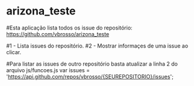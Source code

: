 # arizona_teste
#Esta aplicação lista todos os issue do repositório: https://github.com/vbrosso/arizona_teste

#1 - Lista issues do repositório.
#2 - Mostrar informaçes de uma issue ao clicar.

#Para listar as issues de outro repositório basta atualizar a linha 2 do arquivo js/funcoes.js
var issues = 'https://api.github.com/repos/vbrosso/{SEUREPOSITORIO}/issues';